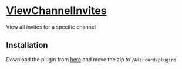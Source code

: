 # [ViewChannelInvites](https://github.com/HypedDomi/AliucordPlugins/raw/builds/ViewChannelInvites.zip)
View all invites for a specific channel

## Installation
Download the plugin from [here](https://github.com/HypedDomi/AliucordPlugins/raw/builds/ViewChannelInvites.zip) and move the zip to `/Aliucord/plugins`
